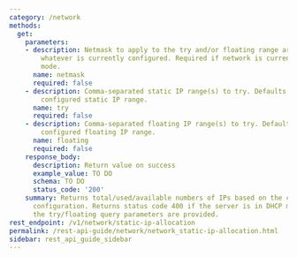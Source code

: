 ```yaml
---
category: /network
methods:
  get:
    parameters:
    - description: Netmask to apply to the try and/or floating range arguments, overriding
        whatever is currently configured. Required if network is currently in DHCP
        mode.
      name: netmask
      required: false
    - description: Comma-separated static IP range(s) to try. Defaults to currently
        configured static IP range.
      name: try
      required: false
    - description: Comma-separated floating IP range(s) to try. Defaults to currently
        configured floating IP range.
      name: floating
      required: false
    response_body:
      description: Return value on success
      example_value: TO DO
      schema: TO DO
      status_code: '200'
    summary: Returns total/used/available numbers of IPs based on the current network
      configuration. Returns status code 400 if the server is in DHCP mode unless
      the try/floating query parameters are provided.
rest_endpoint: /v1/network/static-ip-allocation
permalink: /rest-api-guide/network/network_static-ip-allocation.html
sidebar: rest_api_guide_sidebar
---
```


